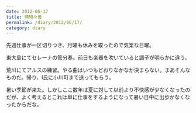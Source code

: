 ```yaml
---
date: 2012-06-17
title: 晴時々曇
permalink: /diary/2012/06/17/
category: diary
---
```


先週仕事が一区切りつき、月曜も休みを取ったので気楽な日曜。

東大島にてセレーナの管分奏。前日も楽器を吹いていると調子が明らかに違う。

荒川にてアルスの練習。やる曲はいつもどおりなかなか決まらない。まあそんなものだ。帰り、I氏に小川町まで送ってもらう。

暑い季節が来た。しかしここ数年は夏に対して以前より不快感が少なくなったのだが、よく考えるとこれは単に仕事をするようになって暑い日中に出歩かなくなったからだな。